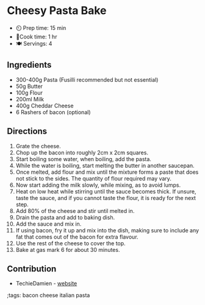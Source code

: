 # Cheesy Pasta Bake

- ⏲️ Prep time: 15 min
- 🍳Cook time: 1 hr
- 🍽️ Servings: 4

## Ingredients

- 300-400g Pasta (Fusilli recommended but not essential)
- 50g Butter
- 100g Flour
- 200ml Milk
- 400g Cheddar Cheese
- 6 Rashers of bacon (optional)

## Directions

1. Grate the cheese.
2. Chop up the bacon into roughly 2cm x 2cm squares.
3. Start boiling some water, when boiling, add the pasta.
4. While the water is boiling, start melting the butter in another saucepan.
5. Once melted, add flour and mix until the mixture forms a paste that does not stick to the sides. The quantity of flour required may vary.
6. Now start adding the milk slowly, while mixing, as to avoid lumps.
7. Heat on low heat while stirring until the sauce becomes thick. If unsure, taste the sauce, and if you cannot taste the flour, it is ready for the next step.
8. Add 80% of the cheese and stir until melted in.
9. Drain the pasta and add to baking dish.
10. Add the sauce and mix in.
11. If using bacon, fry it up and mix into the dish, making sure to include any fat that comes out of the bacon for extra flavour.
12. Use the rest of the cheese to cover the top.
13. Bake at gas mark 6 for about 30 minutes.


## Contribution

- TechieDamien - [website](https://techiedamien.xyz)

;tags: bacon cheese italian pasta
